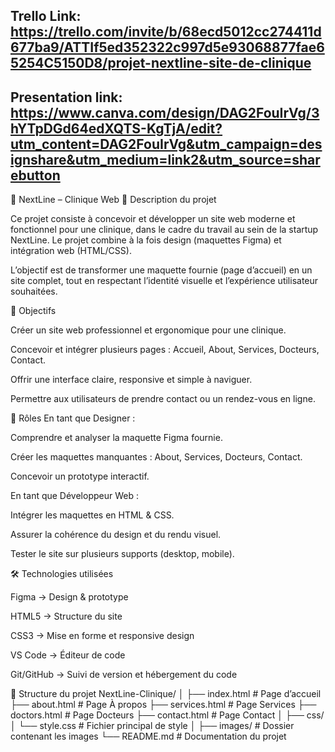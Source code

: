 Trello Link: 
https://trello.com/invite/b/68ecd5012cc274411d677ba9/ATTIf5ed352322c997d5e93068877fae65254C5150D8/projet-nextline-site-de-clinique
----------------------------------------------------------------------------------------------------------------------------------
Presentation link:
https://www.canva.com/design/DAG2FouIrVg/3hYTpDGd64edXQTS-KgTjA/edit?utm_content=DAG2FouIrVg&utm_campaign=designshare&utm_medium=link2&utm_source=sharebutton
----------------------------------------------------------------------------------------------------------------------------------
🏥 NextLine – Clinique Web
📖 Description du projet

Ce projet consiste à concevoir et développer un site web moderne et fonctionnel pour une clinique, dans le cadre du travail au sein de la startup NextLine. Le projet combine à la fois design (maquettes Figma) et intégration web (HTML/CSS).

L’objectif est de transformer une maquette fournie (page d’accueil) en un site complet, tout en respectant l’identité visuelle et l’expérience utilisateur souhaitées.

🎯 Objectifs

Créer un site web professionnel et ergonomique pour une clinique.

Concevoir et intégrer plusieurs pages : Accueil, About, Services, Docteurs, Contact.

Offrir une interface claire, responsive et simple à naviguer.

Permettre aux utilisateurs de prendre contact ou un rendez-vous en ligne.

🧠 Rôles
En tant que Designer :

Comprendre et analyser la maquette Figma fournie.

Créer les maquettes manquantes : About, Services, Docteurs, Contact.

Concevoir un prototype interactif.

En tant que Développeur Web :

Intégrer les maquettes en HTML & CSS.

Assurer la cohérence du design et du rendu visuel.

Tester le site sur plusieurs supports (desktop, mobile).

🛠️ Technologies utilisées

Figma → Design & prototype

HTML5 → Structure du site

CSS3 → Mise en forme et responsive design

VS Code → Éditeur de code

Git/GitHub → Suivi de version et hébergement du code

📂 Structure du projet
NextLine-Clinique/
│
├── index.html            # Page d’accueil
├── about.html            # Page À propos
├── services.html         # Page Services
├── doctors.html          # Page Docteurs
├── contact.html          # Page Contact
│
├── css/
│   └── style.css         # Fichier principal de style
│
├── images/               # Dossier contenant les images
└── README.md             # Documentation du projet
